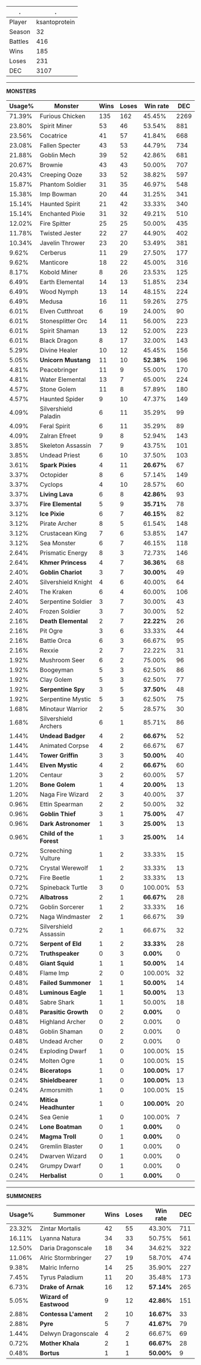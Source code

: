 .|.
|-|-
Player|ksantoprotein
Season|32
Battles|416
Wins|185
Loses|231
DEC|3107

---
**MONSTERS**

Usage%|Monster|Wins|Loses|Win rate|DEC|
-|-|-|-|-|-|
71.39%|Furious Chicken|135|162|45.45%|2269|
23.80%|Spirit Miner|53|46|53.54%|881|
23.56%|Cocatrice|41|57|41.84%|668|
23.08%|Fallen Specter|43|53|44.79%|734|
21.88%|Goblin Mech|39|52|42.86%|681|
20.67%|Brownie|43|43|50.00%|707|
20.43%|Creeping Ooze|33|52|38.82%|597|
15.87%|Phantom Soldier|31|35|46.97%|548|
15.38%|Imp Bowman|20|44|31.25%|341|
15.14%|Haunted Spirit|21|42|33.33%|340|
15.14%|Enchanted Pixie|31|32|49.21%|510|
12.02%|Fire Spitter|25|25|50.00%|435|
11.78%|Twisted Jester|22|27|44.90%|402|
10.34%|Javelin Thrower|23|20|53.49%|381|
9.62%|Cerberus|11|29|27.50%|177|
9.62%|Manticore|18|22|45.00%|316|
8.17%|Kobold Miner|8|26|23.53%|125|
6.49%|Earth Elemental|14|13|51.85%|234|
6.49%|Wood Nymph|13|14|48.15%|224|
6.49%|Medusa|16|11|59.26%|275|
6.01%|Elven Cutthroat|6|19|24.00%|90|
6.01%|Stonesplitter Orc|14|11|56.00%|223|
6.01%|Spirit Shaman|13|12|52.00%|223|
6.01%|Black Dragon|8|17|32.00%|143|
5.29%|Divine Healer|10|12|45.45%|156|
5.05%|**Unicorn Mustang**|11|10|**52.38%**|196|
4.81%|Peacebringer|11|9|55.00%|170|
4.81%|Water Elemental|13|7|65.00%|224|
4.57%|Stone Golem|11|8|57.89%|180|
4.57%|Haunted Spider|9|10|47.37%|149|
4.09%|Silvershield Paladin|6|11|35.29%|99|
4.09%|Feral Spirit|6|11|35.29%|89|
4.09%|Zalran Efreet|9|8|52.94%|143|
3.85%|Skeleton Assassin|7|9|43.75%|101|
3.85%|Undead Priest|6|10|37.50%|103|
3.61%|**Spark Pixies**|4|11|**26.67%**|67|
3.37%|Octopider|8|6|57.14%|149|
3.37%|Cyclops|4|10|28.57%|60|
3.37%|**Living Lava**|6|8|**42.86%**|93|
3.37%|**Fire Elemental**|5|9|**35.71%**|78|
3.12%|**Ice Pixie**|6|7|**46.15%**|82|
3.12%|Pirate Archer|8|5|61.54%|148|
3.12%|Crustacean King|7|6|53.85%|147|
3.12%|Sea Monster|6|7|46.15%|118|
2.64%|Prismatic Energy|8|3|72.73%|146|
2.64%|**Khmer Princess**|4|7|**36.36%**|68|
2.40%|**Goblin Chariot**|3|7|**30.00%**|49|
2.40%|Silvershield Knight|4|6|40.00%|64|
2.40%|The Kraken|6|4|60.00%|106|
2.40%|Serpentine Soldier|3|7|30.00%|43|
2.40%|Frozen Soldier|3|7|30.00%|52|
2.16%|**Death Elemental**|2|7|**22.22%**|26|
2.16%|Pit Ogre|3|6|33.33%|44|
2.16%|Battle Orca|6|3|66.67%|95|
2.16%|Rexxie|2|7|22.22%|31|
1.92%|Mushroom Seer|6|2|75.00%|96|
1.92%|Boogeyman|5|3|62.50%|86|
1.92%|Clay Golem|5|3|62.50%|77|
1.92%|**Serpentine Spy**|3|5|**37.50%**|48|
1.92%|Serpentine Mystic|5|3|62.50%|75|
1.68%|Minotaur Warrior|2|5|28.57%|30|
1.68%|Silvershield Archers|6|1|85.71%|86|
1.44%|**Undead Badger**|4|2|**66.67%**|52|
1.44%|Animated Corpse|4|2|66.67%|67|
1.44%|**Tower Griffin**|3|3|**50.00%**|40|
1.44%|**Elven Mystic**|4|2|**66.67%**|60|
1.20%|Centaur|3|2|60.00%|57|
1.20%|**Bone Golem**|1|4|**20.00%**|13|
1.20%|Naga Fire Wizard|2|3|40.00%|37|
0.96%|Ettin Spearman|2|2|50.00%|32|
0.96%|**Goblin Thief**|3|1|**75.00%**|47|
0.96%|**Dark Astronomer**|1|3|**25.00%**|13|
0.96%|**Child of the Forest**|1|3|**25.00%**|14|
0.72%|Screeching Vulture|1|2|33.33%|15|
0.72%|Crystal Werewolf|1|2|33.33%|13|
0.72%|Fire Beetle|1|2|33.33%|13|
0.72%|Spineback Turtle|3|0|100.00%|53|
0.72%|**Albatross**|2|1|**66.67%**|28|
0.72%|Goblin Sorcerer|1|2|33.33%|16|
0.72%|Naga Windmaster|2|1|66.67%|39|
0.72%|Silvershield Assassin|2|1|66.67%|32|
0.72%|**Serpent of Eld**|1|2|**33.33%**|28|
0.72%|**Truthspeaker**|0|3|**0.00%**|0|
0.48%|**Giant Squid**|1|1|**50.00%**|14|
0.48%|Flame Imp|2|0|100.00%|32|
0.48%|**Failed Summoner**|1|1|**50.00%**|14|
0.48%|**Luminous Eagle**|1|1|**50.00%**|13|
0.48%|Sabre Shark|1|1|50.00%|18|
0.48%|**Parasitic Growth**|0|2|**0.00%**|0|
0.48%|Highland Archer|0|2|0.00%|0|
0.48%|Goblin Shaman|0|2|0.00%|0|
0.48%|Undead Archer|0|2|0.00%|0|
0.24%|Exploding Dwarf|1|0|100.00%|15|
0.24%|Molten Ogre|1|0|100.00%|15|
0.24%|**Biceratops**|1|0|**100.00%**|17|
0.24%|**Shieldbearer**|1|0|**100.00%**|13|
0.24%|Armorsmith|1|0|100.00%|15|
0.24%|**Mitica Headhunter**|1|0|**100.00%**|20|
0.24%|Sea Genie|1|0|100.00%|7|
0.24%|**Lone Boatman**|0|1|**0.00%**|0|
0.24%|**Magma Troll**|0|1|**0.00%**|0|
0.24%|Gremlin Blaster|0|1|0.00%|0|
0.24%|Dwarven Wizard|0|1|0.00%|0|
0.24%|Grumpy Dwarf|0|1|0.00%|0|
0.24%|**Herbalist**|0|1|**0.00%**|0|

---
**SUMMONERS**

Usage%|Summoner|Wins|Loses|Win rate|DEC|
-|-|-|-|-|-|
23.32%|Zintar Mortalis|42|55|43.30%|711|
16.11%|Lyanna Natura|34|33|50.75%|561|
12.50%|Daria Dragonscale|18|34|34.62%|322|
11.06%|Alric Stormbringer|27|19|58.70%|474|
9.38%|Malric Inferno|14|25|35.90%|227|
7.45%|Tyrus Paladium|11|20|35.48%|173|
6.73%|**Drake of Arnak**|16|12|**57.14%**|265|
5.05%|**Wizard of Eastwood**|9|12|**42.86%**|151|
2.88%|**Contessa L'ament**|2|10|**16.67%**|33|
2.88%|**Pyre**|5|7|**41.67%**|79|
1.44%|Delwyn Dragonscale|4|2|66.67%|69|
0.72%|**Mother Khala**|2|1|**66.67%**|28|
0.48%|**Bortus**|1|1|**50.00%**|9|
